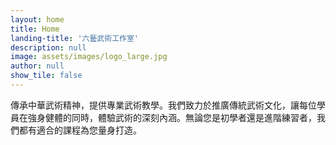 ```yaml
---
layout: home
title: Home
landing-title: '六藝武術工作室'
description: null
image: assets/images/logo_large.jpg
author: null
show_tile: false
---
```


傳承中華武術精神，提供專業武術教學。我們致力於推廣傳統武術文化，讓每位學員在強身健體的同時，體驗武術的深刻內涵。無論您是初學者還是進階練習者，我們都有適合的課程為您量身打造。

